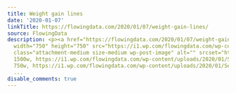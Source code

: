 ```yaml
---
title: Weight gain lines
date: '2020-01-07'
linkTitle: https://flowingdata.com/2020/01/07/weight-gain-lines/
source: FlowingData
description: <p><a href="https://flowingdata.com/2020/01/07/weight-gain-lines/"><img
  width="750" height="750" src="https://i1.wp.com/flowingdata.com/wp-content/uploads/2020/01/Seasonal-weight-gain.jpg?fit=750%2C750&amp;ssl=1"
  class="attachment-medium size-medium wp-post-image" alt="" srcset="https://i1.wp.com/flowingdata.com/wp-content/uploads/2020/01/Seasonal-weight-gain.jpg?w=1500&amp;ssl=1
  1500w, https://i1.wp.com/flowingdata.com/wp-content/uploads/2020/01/Seasonal-weight-gain.jpg?resize=750%2C750&amp;ssl=1
  750w, https://i1.wp.com/flowingdata.com/wp-content/uploads/2020/01/Seasonal-weight-gain.jpg?resiz
  ...
disable_comments: true
---
```

<p><a href="https://flowingdata.com/2020/01/07/weight-gain-lines/"><img width="750" height="750" src="https://i1.wp.com/flowingdata.com/wp-content/uploads/2020/01/Seasonal-weight-gain.jpg?fit=750%2C750&amp;ssl=1" class="attachment-medium size-medium wp-post-image" alt="" srcset="https://i1.wp.com/flowingdata.com/wp-content/uploads/2020/01/Seasonal-weight-gain.jpg?w=1500&amp;ssl=1 1500w, https://i1.wp.com/flowingdata.com/wp-content/uploads/2020/01/Seasonal-weight-gain.jpg?resize=750%2C750&amp;ssl=1 750w, https://i1.wp.com/flowingdata.com/wp-content/uploads/2020/01/Seasonal-weight-gain.jpg?resiz ...